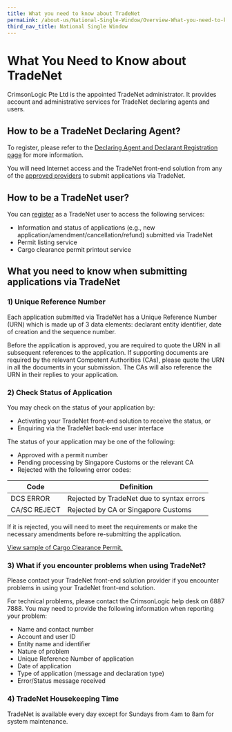 ```yaml
---
title: What you need to know about TradeNet 
permaLink: /about-us/National-Single-Window/Overview-What-you-need-to-know
third_nav_title: National Single Window
---
```


# What You Need to Know about TradeNet

CrimsonLogic Pte Ltd is the appointed TradeNet administrator. It provides account and administrative services for TradeNet declaring agents and users.

## How to be a TradeNet Declaring Agent?

To register, please refer to the  [Declaring Agent and Declarant Registration page](https://www.customs.gov.sg/businesses/registering-to-trade/registration-procedures/register-as-declaring-agent-or-declarant) for more information.

You will need Internet access and the TradeNet front-end solution from any of the  [approved providers](https://www.customs.gov.sg/about-us/national-single-window/tradenet/tradenet-front-end-solution-providers) to submit applications via TradeNet.

## How to be a TradeNet user?

You can  [register](https://www.ntp.gov.sg/public/government-services)  as a TradeNet user to access the following services:

-   Information and status of applications (e.g., new application/amendment/cancellation/refund) submitted via TradeNet
-   Permit listing service
-   Cargo clearance permit printout service

## What you need to know when submitting applications via TradeNet

### 1) Unique Reference Number

Each application submitted via TradeNet has a Unique Reference Number (URN) which is made up of 3 data elements: declarant entity identifier, date of creation and the sequence number.

Before the application is approved, you are required to quote the URN in all subsequent references to the application. If supporting documents are required by the relevant Competent Authorities (CAs), please quote the URN in all the documents in your submission. The CAs will also reference the URN in their replies to your application.

### 2) Check Status of Application

You may check on the status of your application by:

-   Activating your TradeNet front-end solution to receive the status, or
-   Enquiring via the TradeNet back-end user interface

The status of your application may be one of the following:

-   Approved with a permit number
-   Pending processing by Singapore Customs or the relevant CA
-   Rejected with the following error codes:

|Code|Definition  |
|--|--|
|  DCS ERROR| Rejected by TradeNet due to syntax errors |
| CA/SC REJECT | Rejected by CA or Singapore Customs |

If it is rejected, you will need to meet the requirements or make the necessary amendments before re-submitting the application.

[View sample of Cargo Clearance Permit.](https://www.customs.gov.sg/-/media/cus/files/about-us/national-single-window/sampleccporiginal.pdf?la=en&hash=95DDF4447D87B2155B03BE251D86C1C2E08727E8)

### 3) What if you encounter problems when using TradeNet?

Please contact your TradeNet front-end solution provider if you encounter problems in using your TradeNet front-end solution.

For technical problems, please contact the CrimsonLogic help desk on 6887 7888. You may need to provide the following information when reporting your problem:

-   Name and contact number
-   Account and user ID
-   Entity name and identifier
-   Nature of problem
-   Unique Reference Number of application
-   Date of application
-   Type of application (message and declaration type)
-   Error/Status message received

### 4) TradeNet Housekeeping Time

TradeNet is available every day except for Sundays from 4am to 8am for system maintenance.
